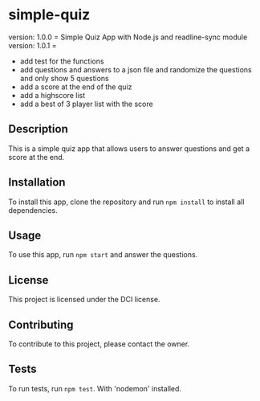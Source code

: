 # simple-quiz
version: 1.0.0 = Simple Quiz App with Node.js and readline-sync module
version: 1.0.1 = 
- add test for the functions
- add questions and answers to a json file and randomize the questions and only show 5 questions
- add a score at the end of the quiz
- add a highscore list
- add a best of 3 player list with the score


## Description

This is a simple quiz app that allows users to answer questions and get a score at the end.

## Installation

To install this app, clone the repository and run `npm install` to install all dependencies.

## Usage

To use this app, run `npm start` and answer the questions.

## License

This project is licensed under the DCI license.

## Contributing

To contribute to this project, please contact the owner.

## Tests

To run tests, run `npm test`. 
With 'nodemon' installed.